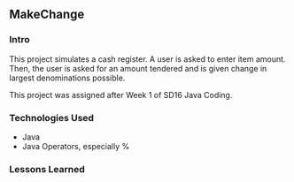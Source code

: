 ## MakeChange

### Intro
This project simulates a cash register. A user is asked to enter item amount. Then, the user is asked for an amount tendered and is given change in largest denominations possible.

This project was assigned after Week 1 of SD16 Java Coding.

### Technologies Used
* Java
* Java Operators, especially %

### Lessons Learned
